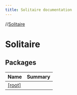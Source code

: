 ```yaml
---
title: Solitaire documentation
---
```

//[Solitaire](index.md)



# Solitaire  


## Packages  
  
|  Name|  Summary| 
|---|---|
| <a name="////PointingToDeclaration/"></a>[[root]]([root]/index.md) | 

